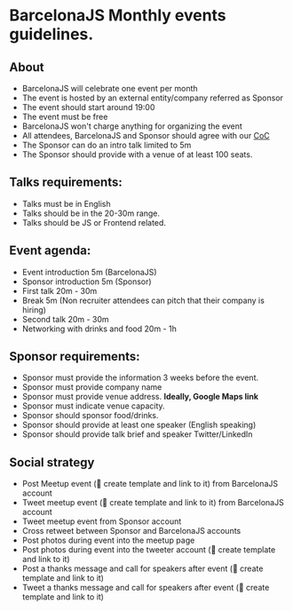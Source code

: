 # BarcelonaJS Monthly events guidelines.

## About

- BarcelonaJS will celebrate one event per month
- The event is hosted by an external entity/company referred as Sponsor
- The event should start around 19:00
- The event must be free
- BarcelonaJS won't charge anything for organizing the event
- All attendees, BarcelonaJS and Sponsor should agree with our [CoC](../code-of-conduct.md)
- The Sponsor can do an intro talk limited to 5m
- The Sponsor should provide with a venue of at least 100 seats.

## Talks requirements:

- Talks must be in English
- Talks should be in the 20-30m range.
- Talks should be JS or Frontend related.

## Event agenda:

- Event introduction 5m (BarcelonaJS)
- Sponsor introduction 5m (Sponsor)
- First talk 20m - 30m
- Break 5m (Non recruiter attendees can pitch that their company is hiring)
- Second talk 20m - 30m
- Networking with drinks and food 20m - 1h

## Sponsor requirements:

- Sponsor must provide the information 3 weeks before the event.
- Sponsor must provide company name
- Sponsor must provide venue address. **Ideally, Google Maps link**
- Sponsor must indicate venue capacity.
- Sponsor should sponsor food/drinks.
- Sponsor should provide at least one speaker (English speaking)
- Sponsor should provide talk brief and speaker Twitter/LinkedIn

## Social strategy

- Post Meetup event (🚧 create template and link to it) from BarcelonaJS account
- Tweet meetup event (🚧 create template and link to it) from BarcelonaJS account
- Tweet meetup event from Sponsor account
- Cross retweet between Sponsor and BarcelonaJS accounts
- Post photos during event into the meetup page
- Post photos during event into the tweeter account (🚧 create template and link to it)
- Post a thanks message and call for speakers after event (🚧 create template and link to it)
- Tweet a thanks message and call for speakers after event (🚧 create template and link to it)
